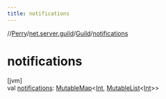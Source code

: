 ```yaml
---
title: notifications
---
```

//[Perry](../../../index.html)/[net.server.guild](../index.html)/[Guild](index.html)/[notifications](notifications.html)



# notifications



[jvm]\
val [notifications](notifications.html): [MutableMap](https://kotlinlang.org/api/latest/jvm/stdlib/kotlin.collections/-mutable-map/index.html)<[Int](https://kotlinlang.org/api/latest/jvm/stdlib/kotlin/-int/index.html), [MutableList](https://kotlinlang.org/api/latest/jvm/stdlib/kotlin.collections/-mutable-list/index.html)<[Int](https://kotlinlang.org/api/latest/jvm/stdlib/kotlin/-int/index.html)>>




